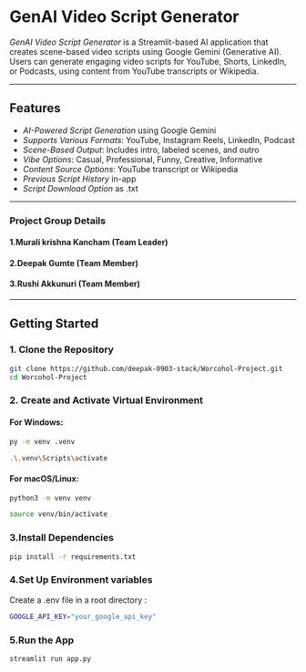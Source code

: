 # GenAI Video Script Generator

*GenAI Video Script Generator* is a Streamlit-based AI application that creates scene-based video scripts using Google Gemini (Generative AI). Users can generate engaging video scripts for YouTube, Shorts, LinkedIn, or Podcasts, using content from YouTube transcripts or Wikipedia.

---

## Features

- *AI-Powered Script Generation* using Google Gemini
- *Supports Various Formats*: YouTube, Instagram Reels, LinkedIn, Podcast
- *Scene-Based Output*: Includes intro, labeled scenes, and outro
- *Vibe Options*: Casual, Professional, Funny, Creative, Informative
- *Content Source Options*: YouTube transcript or Wikipedia
- *Previous Script History* in-app
- *Script Download Option* as .txt

---

### Project Group Details

#### 1.Murali krishna Kancham (Team Leader)
#### 2.Deepak Gumte (Team Member)
#### 3.Rushi Akkunuri (Team Member)

---
## Getting Started

### 1. Clone the Repository

```bash
git clone https://github.com/deepak-0903-stack/Worcohol-Project.git
cd Worcohol-Project
```
### 2. Create and Activate Virtual Environment

#### For Windows:

```bash
py -m venv .venv

.\.venv\Scripts\activate
```
#### For macOS/Linux:

```bash
python3 -m venv venv

source venv/bin/activate
```
### 3.Install Dependencies

```bash
pip install -r requirements.txt
```
### 4.Set Up Environment variables

Create a .env file in a root directory :

```bash
GOOGLE_API_KEY="your_google_api_key"
```
### 5.Run the App

```bash
streamlit run app.py
```
